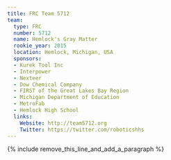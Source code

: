 ```yaml
---
title: FRC Team 5712
team:
  type: FRC
  number: 5712
  name: Hemlock's Gray Matter
  rookie_year: 2015
  location: Hemlock, Michigan, USA
  sponsors:
  - Kurek Tool Inc
  - Interpower
  - Nexteer
  - Dow Chemical Company
  - FIRST of the Great Lakes Bay Region
  - Michigan Department of Education
  - MetroFab
  - Hemlock High School
  links:
    Website: http://team5712.org
    Twitter: https://twitter.com/roboticshhs
---
```


{% include remove_this_line_and_add_a_paragraph %}